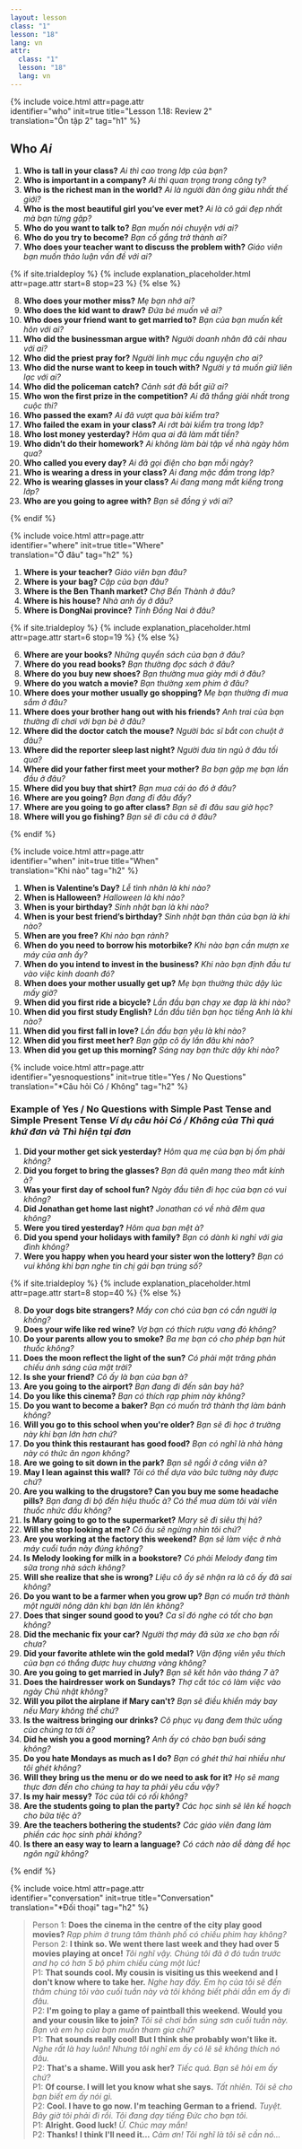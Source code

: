 ```yaml
---
layout: lesson
class: "1"
lesson: "18"
lang: vn
attr:
  class: "1"
  lesson: "18"
  lang: vn
---
```


{%  include voice.html attr=page.attr  
	identifier="who"  init=true
	title="Lesson 1.18: Review 2"        
	translation="Ôn tập 2"
    tag="h1" %}

## Who *Ai*
1. **Who is tall in your class?** *Ai thì cao trong lớp của bạn?*
2. **Who is important in a company?** *Ai thì quan trọng trong công ty?*
3. **Who is the richest man in the world?** *Ai là người đàn ông giàu nhất thế giới?*
4. **Who is the most beautiful girl you’ve ever met?** *Ai là cô gái đẹp nhất mà bạn từng gặp?*
5. **Who do you want to talk to?** *Bạn muốn nói chuyện với ai?*
6. **Who do you try to become?** *Bạn cố gắng trở thành ai?*
7. **Who does your teacher want to discuss the problem with?** *Giáo viên bạn muốn thảo luận vấn đề với ai?* 

{% if site.trialdeploy %}
	{% include explanation_placeholder.html  attr=page.attr     start=8 stop=23 %}
	{% else %}

8. **Who does your mother miss?** *Mẹ bạn nhớ ai?*
9. **Who does the kid want to draw?** *Đứa bé muốn vẽ ai?*
10. **Who does your friend want to get married to?** *Bạn của bạn muốn kết hôn với ai?*
11. **Who did the businessman argue with?** *Người doanh nhân đã cãi nhau với ai?*
12. **Who did the priest pray for?** *Người linh mục cầu nguyện cho ai?*
13. **Who did the nurse want to keep in touch with?** *Người y tá muốn giữ liên lạc với ai?*
14. **Who did the policeman catch?** *Cảnh sát đã bắt giữ ai?*
15. **Who won the first prize in the competition?** *Ai đã thắng giải nhất trong cuộc thi?*
16. **Who passed the exam?** *Ai đã vượt qua bài kiểm tra?*
17. **Who failed the exam in your class?** *Ai rớt bài kiểm tra trong lớp?*
18. **Who lost money yesterday?** *Hôm qua ai đã làm mất tiền?*
19. **Who didn’t do their homework?** *Ai không làm bài tập về nhà ngày hôm qua?*
20. **Who called you every day?** *Ai đã gọi điện cho bạn mỗi ngày?*
21. **Who is wearing a dress in your class?** *Ai đang mặc đầm trong lớp?*
22. **Who is wearing glasses in your class?** *Ai đang mang mắt kiếng trong lớp?*
23. **Who are you going to agree with?** *Bạn sẽ đồng ý với ai?*

{% endif %}

{%  include voice.html attr=page.attr  
	identifier="where"  init=true
	title="Where"        
	translation="Ở đâu"
    tag="h2" %}

1. **Where is your teacher?** *Giáo viên bạn đâu?*
2. **Where is your bag?** *Cặp của bạn đâu?*
3. **Where is the Ben Thanh market?** *Chợ Bến Thành ở đâu?*
4. **Where is his house?** *Nhà anh ấy ở đâu?*
5. **Where is DongNai province?** *Tỉnh Đồng Nai ở đâu?*

{% if site.trialdeploy %}
	{% include explanation_placeholder.html  attr=page.attr     start=6 stop=19 %}
	{% else %}

6. **Where are your books?** *Những quyển sách của bạn ở đâu?*
7. **Where do you read books?** *Bạn thường đọc sách ở đâu?*
8. **Where do you buy new shoes?** *Bạn thường mua giày mới ở đâu?*
9. **Where do you watch a movie?** *Bạn thường xem phim ở đâu?*
11. **Where does your mother usually go shopping?** *Mẹ bạn thường đi mua sắm ở đâu?*
12. **Where does your brother hang out with his friends?** *Anh trai của bạn thường đi chơi với bạn bè ở đâu?*
13. **Where did the doctor catch the mouse?** *Người bác sĩ bắt con chuột ở đâu?*
14. **Where did the reporter sleep last night?** *Người đưa tin ngủ ở đâu tối qua?*
15. **Where did your father first meet your mother?** *Ba bạn gặp mẹ bạn lần đầu ở đâu?*
16. **Where did you buy that shirt?** *Bạn mua cái áo đó ở đâu?*
17. **Where are you going?** *Bạn đang đi đâu đấy?*
18. **Where are you going to go after class?** *Bạn sẽ đi đâu sau giờ học?*
19. **Where will you go fishing?** *Bạn sẽ đi câu cá ở đâu?*

{% endif %}

{%  include voice.html attr=page.attr  
	identifier="when"  init=true
	title="When"        
	translation="Khi nào"
    tag="h2" %}
 
1. **When is Valentine’s Day?** *Lễ tình nhân là khi nào?*
2. **When is Halloween?** *Halloween là khi nào?*
3. **When is your birthday?** *Sinh nhật bạn là khi nào?*
4. **When is your best friend’s birthday?** *Sinh nhật bạn thân của bạn là khi nào?*
5. **When are you free?** *Khi nào bạn rảnh?*
6. **When do you need to borrow his motorbike?** *Khi nào bạn cần mượn xe máy của anh ấy?*
7. **When do you intend to invest in the business?** *Khi nào bạn định đầu tư vào việc kinh doanh đó?*
8. **When does your mother usually get up?** *Mẹ bạn thường thức dậy lúc mấy giờ?*
9. **When did you first ride a bicycle?** *Lần đầu bạn chạy xe đạp là khi nào?* 
10. **When did you first study English?** *Lần đầu tiên bạn học tiếng Anh là khi nào?*
11. **When did you first fall in love?** *Lần đầu bạn yêu là khi nào?*
12. **When did you first meet her?** *Bạn gặp cô ấy lần đâu khi nào?*
13. **When did you get up this morning?** *Sáng nay bạn thức dậy khi nào?*

{%  include voice.html attr=page.attr  
	identifier="yesnoquestions"  init=true
	title="Yes / No Questions"        
	translation="*Câu hỏi Có / Không"
    tag="h2" %}

### Example of Yes / No Questions with Simple Past Tense and Simple Present Tense *Ví dụ câu hỏi Có / Không của Thì quá khứ đơn và Thì hiện tại đơn*

1. **Did your mother get sick yesterday?**  *Hôm qua mẹ của bạn bị ốm phải không?*
2. **Did you forget to bring the glasses?**  *Bạn đã quên mang theo mắt kính à?*
3. **Was your first day of school fun?**  *Ngày đầu tiên đi học của bạn có vui không?*
4. **Did Jonathan get home last night?**  *Jonathan có về nhà đêm qua không?*
5. **Were you tired yesterday?**  *Hôm qua bạn mệt à?*
6. **Did you spend your holidays with family?**  *Bạn có dành kì nghỉ với gia đình không?*
7. **Were you happy when you heard your sister won the lottery?**  *Bạn có vui không khi bạn nghe tin chị gái bạn trúng số?*

{% if site.trialdeploy %}
	{% include explanation_placeholder.html  attr=page.attr     start=8 stop=40 %}
	{% else %}

8. **Do your dogs bite strangers?**  *Mấy con chó của bạn có cắn người lạ không?*
9. **Does your wife like red wine?**  *Vợ bạn có thích rượu vang đỏ không?*
10. **Do your parents allow you to smoke?**  *Ba mẹ bạn có cho phép bạn hút thuốc không?*
11. **Does the moon reflect the light of the sun?**  *Có phải mặt trăng phản chiếu ánh sáng của mặt trời?*
12. **Is she your friend?**  *Cô ấy là bạn của bạn à?*
13. **Are you going to the airport?**  *Bạn đang đi đến sân bay hả?*
14. **Do you like this cinema?**  *Bạn có thích rạp phim này không?*
15. **Do you want to become a baker?**  *Bạn có muốn trở thành thợ làm bánh không?*
16. **Will you go to this school when you're older?**  *Bạn sẽ đi học ở trường này khi bạn lớn hơn chứ?*
17. **Do you think this restaurant has good food?**  *Bạn có nghĩ là nhà hàng này có thức ăn ngon không?*
18. **Are we going to sit down in the park?**  *Bạn sẽ ngồi ở công viên à?*
19. **May I lean against this wall?**  *Tôi có thể dựa vào bức tường này được chứ?*
20. **Are you walking to the drugstore? Can you buy me some headache pills?**  *Bạn đang đi bộ đến hiệu thuốc à? Có thể mua dùm tôi vài viên thuốc nhức đầu không?*
21. **Is Mary going to go to the supermarket?**  *Mary sẽ đi siêu thị hả?*
22. **Will she stop looking at me?**  *Cô ấu sẽ ngừng nhìn tôi chứ?*
23. **Are you working at the factory this weekend?**  *Bạn sẽ làm việc ở nhà máy cuổi tuần này đúng không?*
24. **Is Melody looking for milk in a bookstore?**  *Có phải Melody đang tìm sữa trong nhà sách không?*
25. **Will she realize that she is wrong?**  *Liệu cô ấy sẽ nhận ra là cô ấy đã sai không?*
26. **Do you want to be a farmer when you grow up?**  *Bạn có muốn trở thành một người nông dân khi bạn lớn lên không?*
27. **Does that singer sound good to you?**  *Ca sĩ đó nghe có tốt cho bạn không?*
28. **Did the mechanic fix your car?**  *Người thợ máy đã sửa xe cho bạn rồi chưa?*
29. **Did your favorite athlete win the gold medal?**  *Vận động viên yêu thích của bạn có thắng được huy chương vàng không?*
30. **Are you going to get married in July?**  *Bạn sẽ kết hôn vào tháng 7 à?*
31. **Does the hairdresser work on Sundays?**  *Thợ cắt tóc có làm việc vào ngày Chủ nhật không?*
32. **Will you pilot the airplane if Mary can't?**  *Bạn sẽ điều khiển máy bay nếu Mary không thể chứ?*
33. **Is the waitress bringing our drinks?**  *Cô phục vụ đang đem thức uống của chúng ta tới à?*
34. **Did he wish you a good morning?**  *Anh ấy có chào bạn buổi sáng không?* 
35. **Do you hate Mondays as much as I do?**  *Bạn có ghét thứ hai nhiều như tôi ghét không?*
36. **Will they bring us the menu or do we need to ask for it?**  *Họ sẽ mang thực đơn đến cho chúng ta hay ta phải yêu cầu vậy?*
37. **Is my hair messy?**  *Tóc của tôi có rối không?*
38. **Are the students going to plan the party?**  *Các học sinh sẽ lên kế hoạch cho bữa tiệc à?*
39. **Are the teachers bothering the students?**  *Các giáo viên đang làm phiền các học sinh phải không?*
40. **Is there an easy way to learn a language?**  *Có cách nào dễ dàng để học ngôn ngữ không?*

{% endif %}

{%  include voice.html attr=page.attr  
	identifier="conversation"  init=true
	title="Conversation"        
	translation="*Đối thoại"
    tag="h2" %}

> Person 1: **Does the cinema in the centre of the city play good movies?**
*Rạp phim ở trung tâm thành phố có chiếu phim hay không?*  
> Person 2: **I think so. We went there last week and they had over 5 movies playing at once!**
*Tôi nghĩ vậy. Chúng tôi đã ở đó tuần trước and họ có hơn 5 bộ phim chiếu cùng một lúc!*  
> P1: **That sounds cool. My cousin is visiting us this weekend and I don't know where to take her.**
*Nghe hay đấy. Em họ của tôi sẽ đến thăm chúng tôi vào cuối tuần này và tôi không biết phải dẫn em ấy đi đâu.*  
> P2: **I'm going to play a game of paintball this weekend. Would you and your cousin like to join?**
*Tôi sẽ chơi bắn súng sơn cuối tuần này. Bạn và em họ của bạn muốn tham gia chứ?*  
> P1: **That sounds really cool! But I think she probably won't like it.**
*Nghe rất là hay luôn! Nhưng tôi nghĩ em ấy có lẽ sẽ không thích nó đâu.*  
> P2: **That's a shame. Will you ask her?**
*Tiếc quá. Bạn sẽ hỏi em ấy chứ?*  
> P1: **Of course. I will let you know what she says.**
*Tất nhiên. Tôi sẽ cho bạn biết em ấy nói gì.*  
> P2: **Cool. I have to go now. I'm teaching German to a friend.**
*Tuyệt. Bây giờ tôi phải đi rồi. Tôi đang dạy tiếng Đức cho bạn tôi.*  
> P1: **Alright. Good luck!**
*Ừ. Chúc may mắn!*  
> P2: **Thanks! I think I'll need it...**
*Cảm ơn! Tôi nghĩ là tôi sẽ cần nó...*  



